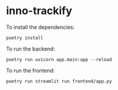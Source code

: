 # inno-trackify

To install the dependencies:
```
poetry install
```

To run the backend:
```
poetry run uvicorn app.main:app --reload
```

To run the frontend:
```
poetry run streamlit run frontend/app.py
```
